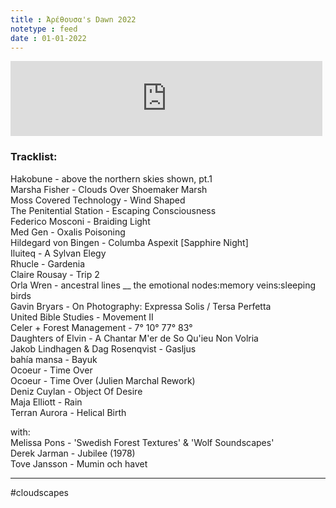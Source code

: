 ```yaml
---
title : Ἀρέθουσα's Dawn 2022
notetype : feed
date : 01-01-2022
---
```


<iframe width="99%" height="120" src="https://www.mixcloud.com/widget/iframe/?hide_cover=1&feed=%2Feveningoflight%2Farethousas-dawn-2022%2F" frameborder="0" ></iframe>

### Tracklist:

Hakobune - above the northern skies shown, pt.1  
Marsha Fisher - Clouds Over Shoemaker Marsh  
Moss Covered Technology - Wind Shaped  
The Penitential Station - Escaping Consciousness  
Federico Mosconi - Braiding Light  
Med Gen - Oxalis Poisoning  
Hildegard von Bingen - Columba Aspexit \[Sapphire Night\]  
Iluiteq - A Sylvan Elegy  
Rhucle - Gardenia  
Claire Rousay - Trip 2  
Orla Wren - ancestral lines __ the emotional nodes:memory veins:sleeping birds  
Gavin Bryars - On Photography: Expressa Solis / Tersa Perfetta  
United Bible Studies - Movement II  
Celer + Forest Management - 7° 10° 77° 83°  
Daughters of Elvin - A Chantar M'er de So Qu'ieu Non Volria  
Jakob Lindhagen & Dag Rosenqvist - Gasljus  
bahía mansa - Bayuk  
Ocoeur - Time Over  
Ocoeur - Time Over (Julien Marchal Rework)  
Deniz Cuylan - Object Of Desire  
Maja Elliott - Rain  
Terran Aurora - Helical Birth

with:  
Melissa Pons - 'Swedish Forest Textures' & 'Wolf Soundscapes'  
Derek Jarman - Jubilee (1978)  
Tove Jansson - Mumin och havet

---

#cloudscapes